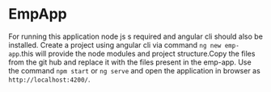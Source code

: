 # EmpApp

For running this application node js s required and angular cli should also be installed.
Create a project using angular cli via command `ng new emp-app`.this will provide the node modules and project structure.Copy the files from the git hub and 
replace it with the files present in the emp-app. 
Use the command `npm start` or `ng serve` and open the application in browser as `http://localhost:4200/`.



